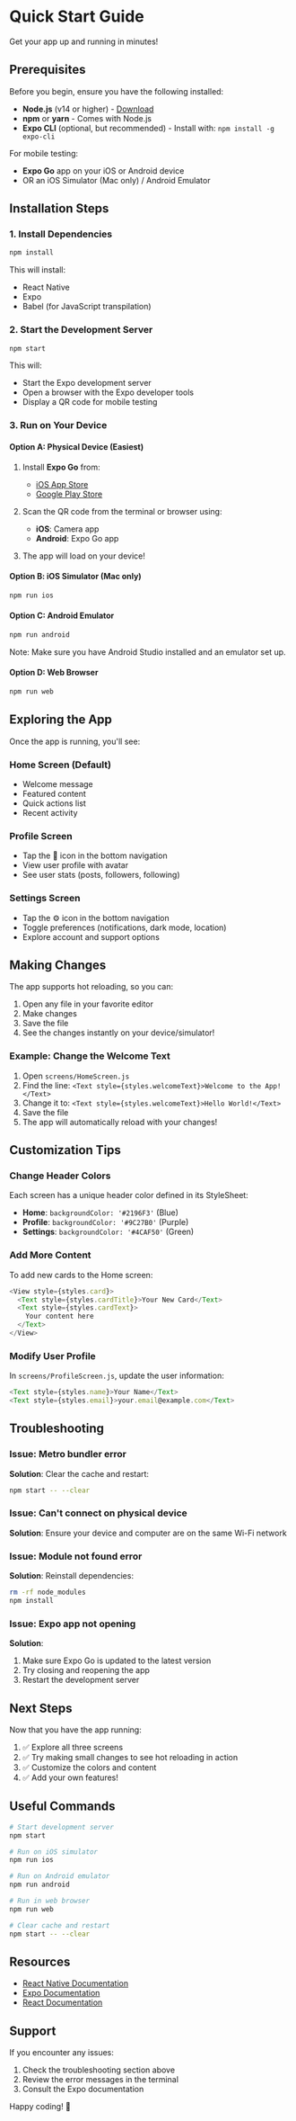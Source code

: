 # Quick Start Guide

Get your app up and running in minutes!

## Prerequisites

Before you begin, ensure you have the following installed:
- **Node.js** (v14 or higher) - [Download](https://nodejs.org/)
- **npm** or **yarn** - Comes with Node.js
- **Expo CLI** (optional, but recommended) - Install with: `npm install -g expo-cli`

For mobile testing:
- **Expo Go** app on your iOS or Android device
- OR an iOS Simulator (Mac only) / Android Emulator

## Installation Steps

### 1. Install Dependencies

```bash
npm install
```

This will install:
- React Native
- Expo
- Babel (for JavaScript transpilation)

### 2. Start the Development Server

```bash
npm start
```

This will:
- Start the Expo development server
- Open a browser with the Expo developer tools
- Display a QR code for mobile testing

### 3. Run on Your Device

#### Option A: Physical Device (Easiest)

1. Install **Expo Go** from:
   - [iOS App Store](https://apps.apple.com/app/expo-go/id982107779)
   - [Google Play Store](https://play.google.com/store/apps/details?id=host.exp.exponent)

2. Scan the QR code from the terminal or browser using:
   - **iOS**: Camera app
   - **Android**: Expo Go app

3. The app will load on your device!

#### Option B: iOS Simulator (Mac only)

```bash
npm run ios
```

#### Option C: Android Emulator

```bash
npm run android
```

Note: Make sure you have Android Studio installed and an emulator set up.

#### Option D: Web Browser

```bash
npm run web
```

## Exploring the App

Once the app is running, you'll see:

### Home Screen (Default)
- Welcome message
- Featured content
- Quick actions list
- Recent activity

### Profile Screen
- Tap the 👤 icon in the bottom navigation
- View user profile with avatar
- See user stats (posts, followers, following)

### Settings Screen
- Tap the ⚙️ icon in the bottom navigation
- Toggle preferences (notifications, dark mode, location)
- Explore account and support options

## Making Changes

The app supports hot reloading, so you can:

1. Open any file in your favorite editor
2. Make changes
3. Save the file
4. See the changes instantly on your device/simulator!

### Example: Change the Welcome Text

1. Open `screens/HomeScreen.js`
2. Find the line: `<Text style={styles.welcomeText}>Welcome to the App!</Text>`
3. Change it to: `<Text style={styles.welcomeText}>Hello World!</Text>`
4. Save the file
5. The app will automatically reload with your changes!

## Customization Tips

### Change Header Colors

Each screen has a unique header color defined in its StyleSheet:

- **Home**: `backgroundColor: '#2196F3'` (Blue)
- **Profile**: `backgroundColor: '#9C27B0'` (Purple)
- **Settings**: `backgroundColor: '#4CAF50'` (Green)

### Add More Content

To add new cards to the Home screen:

```javascript
<View style={styles.card}>
  <Text style={styles.cardTitle}>Your New Card</Text>
  <Text style={styles.cardText}>
    Your content here
  </Text>
</View>
```

### Modify User Profile

In `screens/ProfileScreen.js`, update the user information:

```javascript
<Text style={styles.name}>Your Name</Text>
<Text style={styles.email}>your.email@example.com</Text>
```

## Troubleshooting

### Issue: Metro bundler error

**Solution**: Clear the cache and restart:
```bash
npm start -- --clear
```

### Issue: Can't connect on physical device

**Solution**: Ensure your device and computer are on the same Wi-Fi network

### Issue: Module not found error

**Solution**: Reinstall dependencies:
```bash
rm -rf node_modules
npm install
```

### Issue: Expo app not opening

**Solution**: 
1. Make sure Expo Go is updated to the latest version
2. Try closing and reopening the app
3. Restart the development server

## Next Steps

Now that you have the app running:

1. ✅ Explore all three screens
2. ✅ Try making small changes to see hot reloading in action
3. ✅ Customize the colors and content
4. ✅ Add your own features!

## Useful Commands

```bash
# Start development server
npm start

# Run on iOS simulator
npm run ios

# Run on Android emulator
npm run android

# Run in web browser
npm run web

# Clear cache and restart
npm start -- --clear
```

## Resources

- [React Native Documentation](https://reactnative.dev/docs/getting-started)
- [Expo Documentation](https://docs.expo.dev/)
- [React Documentation](https://react.dev/)

## Support

If you encounter any issues:
1. Check the troubleshooting section above
2. Review the error messages in the terminal
3. Consult the Expo documentation

Happy coding! 🎉
